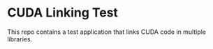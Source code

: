 ﻿# CUDA Linking Test

This repo contains a test application that links CUDA code in multiple libraries.
